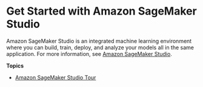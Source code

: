 # Get Started with Amazon SageMaker Studio<a name="gs-studio"></a>

Amazon SageMaker Studio is an integrated machine learning environment where you can build, train, deploy, and analyze your models all in the same application\. For more information, see [Amazon SageMaker Studio](studio.md)\.

**Topics**
+ [Amazon SageMaker Studio Tour](gs-studio-end-to-end.md)